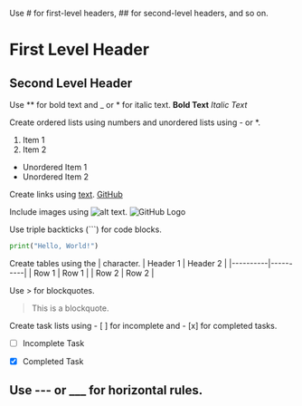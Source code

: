 Use # for first-level headers, ## for second-level headers, and so on.
# First Level Header
## Second Level Header



Use ** for bold text and _ or * for italic text.
**Bold Text**
_Italic Text_



Create ordered lists using numbers and unordered lists using - or *.
1. Item 1
2. Item 2

- Unordered Item 1
- Unordered Item 2


Create links using [text](url).
[GitHub](https://github.com/)


Include images using ![alt text](image-url).
![GitHub Logo](https://github.githubassets.com/images/modules/logos_page/GitHub-Mark.png)



Use triple backticks (```) for code blocks.
```python
print("Hello, World!")
```



Create tables using the | character.
| Header 1 | Header 2 |
|----------|----------|
| Row 1    | Row 1    |
| Row 2    | Row 2    |



Use > for blockquotes.
> This is a blockquote.



Create task lists using - [ ] for incomplete and - [x] for completed tasks.
- [ ] Incomplete Task
- [x] Completed Task


Use --- or ___ for horizontal rules.
---










